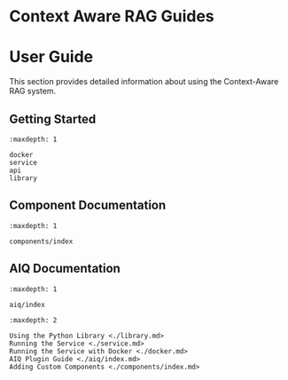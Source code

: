 <!--
SPDX-FileCopyrightText: Copyright (c) 2025 NVIDIA CORPORATION & AFFILIATES. All rights reserved.
SPDX-License-Identifier: Apache-2.0
 *
Licensed under the Apache License, Version 2.0 (the "License");
you may not use this file except in compliance with the License.
You may obtain a copy of the License at
 *
http://www.apache.org/licenses/LICENSE-2.0
 *
Unless required by applicable law or agreed to in writing, software
distributed under the License is distributed on an "AS IS" BASIS,
WITHOUT WARRANTIES OR CONDITIONS OF ANY KIND, either express or implied.
See the License for the specific language governing permissions and
limitations under the License.
-->

# Context Aware RAG Guides

# User Guide

This section provides detailed information about using the Context-Aware RAG system.

## Getting Started

```{toctree}
:maxdepth: 1

docker
service
api
library
```

## Component Documentation

```{toctree}
:maxdepth: 1

components/index
```

## AIQ Documentation

```{toctree}
:maxdepth: 1

aiq/index
```

```{toctree}
:maxdepth: 2

Using the Python Library <./library.md>
Running the Service <./service.md>
Running the Service with Docker <./docker.md>
AIQ Plugin Guide <./aiq/index.md>
Adding Custom Components <./components/index.md>
```
